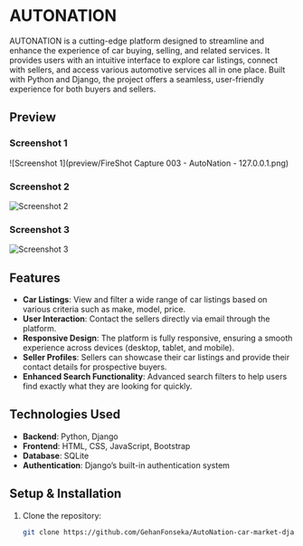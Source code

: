 # AUTONATION

AUTONATION is a cutting-edge platform designed to streamline and enhance the experience of car buying, selling, and related services. It provides users with an intuitive interface to explore car listings, connect with sellers, and access various automotive services all in one place. Built with Python and Django, the project offers a seamless, user-friendly experience for both buyers and sellers.


## Preview

### Screenshot 1
![Screenshot 1](preview/FireShot Capture 003 - AutoNation - 127.0.0.1.png)

### Screenshot 2
![Screenshot 2](preview/image2.png)

### Screenshot 3
![Screenshot 3](preview/image3.png)


## Features

- **Car Listings**: View and filter a wide range of car listings based on various criteria such as make, model, price.
- **User Interaction**: Contact the sellers directly via email through the platform.
- **Responsive Design**: The platform is fully responsive, ensuring a smooth experience across devices (desktop, tablet, and mobile).
- **Seller Profiles**: Sellers can showcase their car listings and provide their contact details for prospective buyers.
- **Enhanced Search Functionality**: Advanced search filters to help users find exactly what they are looking for quickly.

## Technologies Used

- **Backend**: Python, Django
- **Frontend**: HTML, CSS, JavaScript, Bootstrap
- **Database**: SQLite
- **Authentication**: Django’s built-in authentication system

## Setup & Installation

1. Clone the repository:
   ```bash
   git clone https://github.com/GehanFonseka/AutoNation-car-market-django.git
